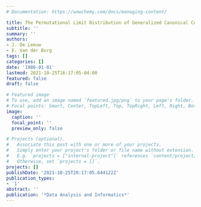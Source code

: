 ```yaml
---
# Documentation: https://wowchemy.com/docs/managing-content/

title: The Permutational Limit Distribution of Generalized Canonical Correlations
subtitle: ''
summary: ''
authors:
- J. De Leeuw
- E. Van der Burg
tags: []
categories: []
date: '1986-01-01'
lastmod: 2021-10-25T16:17:05-04:00
featured: false
draft: false

# Featured image
# To use, add an image named `featured.jpg/png` to your page's folder.
# Focal points: Smart, Center, TopLeft, Top, TopRight, Left, Right, BottomLeft, Bottom, BottomRight.
image:
  caption: ''
  focal_point: ''
  preview_only: false

# Projects (optional).
#   Associate this post with one or more of your projects.
#   Simply enter your project's folder or file name without extension.
#   E.g. `projects = ["internal-project"]` references `content/project/deep-learning/index.md`.
#   Otherwise, set `projects = []`.
projects: []
publishDate: '2021-10-25T20:17:05.644122Z'
publication_types:
- '1'
abstract: ''
publication: '*Data Analysis and Informatics*'
---
```


